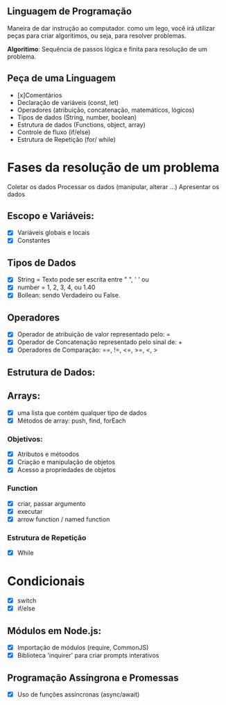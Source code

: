 ## Linguagem de Programação 

Maneira de dar instrução ao computador.
como um lego, você irá utilizar peças para criar algoritimos, ou seja, para resolver problemas.

 **Algoritimo**: Sequência de passos lógica e finita para resolução de um problema.

 ## Peça de uma Linguagem 

 - [x]Comentários
 - Declaração de variáveis (const, let)
 - Operadores (atribuição, concatenação, matemáticos, lógicos)
 - Tipos de dados (String, number, boolean)
 - Estrutura de dados (Functions, object, array)
 - Controle de fluxo (if/else)
 - Estrutura de Repetição (for/ while)

 # Fases da resolução de um problema

 Coletar os dados
 Processar os dados (manipular, alterar ...)
 Apresentar os dados

 ## Escopo e Variáveis:

 - [x] Variáveis globais e locais
 - [x] Constantes

 ## Tipos de Dados

 - [x] String = Texto pode ser escrita entre " ", ' ' ou ` `
 - [x] number = 1, 2, 3, 4, ou 1.40
 - [x] Bollean: sendo Verdadeiro ou False.

 ## Operadores

 - [x] Operador de atribuição de valor representado pelo: =
 - [x] Operador de Concatenação representado pelo sinal de: +
 - [x] Operadores de Comparação: ==, !=, <=, >=, <, >

 ## Estrutura de Dados:

 ## Arrays:

 - [x] uma lista que contém qualquer tipo de dados
 - [x] Métodos de array: push, find, forEach

 ### Objetivos:

 - [x] Atributos e métoodos
 - [x] Criação e manipulação de objetos
 - [x] Acesso a propriedades de objetos

 ### Function

 - [x] criar, passar argumento
 - [x] executar
 - [x] arrow function / named function

 ### Estrutura de Repetição

 - [x] While 

 # Condicionais

 - [x] switch
 - [x] if/else

 ## Módulos em Node.js:

 - [x] Importação de módulos (require, CommonJS)
 - [x] Biblioteca 'inquirer' para criar prompts interativos

 ## Programação Assíngrona e Promessas

 - [x] Uso de funções assíncronas (async/await)